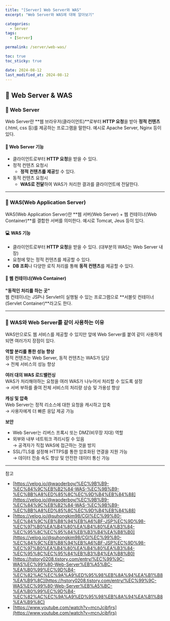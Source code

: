 ```yaml
---
title: "[Server] Web Server와 WAS"
excerpt: "Web Server와 WAS에 대해 알아보기"

categories:
  - Server
tags:
  - [Server]

permalink: /server/web-was/

toc: true
toc_sticky: true

date: 2024-08-12
last_modified_at: 2024-08-12
---
```

## 🌊 Web Server & WAS
### 🍌 Web Server
Web Server란 **웹 브라우저(클라이언트)**로부터 **HTTP 요청**을 받아 **정적 컨텐츠**(.html, css 등)를 제공하는 프로그램을 말한다. 예시로 Apache Server, Nginx 등이 있다.

#### 🍓 Web Server 기능
- 클라이언트로부터 **HTTP 요청**을 받을 수 있다.
- 정적 컨텐츠 요청시
  - **정적 컨텐츠를 제공**할 수 있다.
- 동적 컨텐츠 요청시
  - **WAS로 전달**하여 WAS가 처리한 결과를 클라이언트에 전달한다.

---

### 🌲 WAS(Web Application Server)
WAS(Web Application Server)란 **웹 서버(Web Server) + 웹 컨테이너(Web Container)**를 결합한 서버를 의미한다. 예시로 Tomcat, Jeus 등이 있다.

#### 💻 WAS 기능
- 클라이언트로부터 **HTTP 요청**을 받을 수 있다. (대부분의 WAS는 Web Server 내장) 
- 요청에 맞는 정적 컨텐츠를 제공할 수 있다.
- **DB 조회**나 다양한 로직 처리를 통해 **동적 컨텐츠**를 제공할 수 있다.

#### 🍻 웹 컨테이너(Web Container)
**"동적인 처리를 하는 곳"**  
웹 컨테이너는 JSP나 Servlet이 실행될 수 있는 프로그램으로 **서블릿 컨테이너(Servlet Container)**라고도 한다.

---

### 🐩 WAS와 Web Server를 같이 사용하는 이유
WAS만으로도 웹 서비스를 제공할 수 있지만 앞에 Web Server를 붙여 같이 사용하게 되면 여러가지 장점이 있다.

**역할 분리를 통한 성능 향상**  
정적 컨텐츠는 Web Server, 동적 컨텐츠는 WAS가 담당  
&rarr; 전체 서비스의 성능 향상

**여러 대의 WAS 로드밸런싱**  
WAS가 처리해야하는 요청을 여러 WAS가 나누어서 처리할 수 있도록 설정  
&rarr; 서버 부하를 줄여 전체 서비스의 처리량 상승 및 가용성 향상

**캐싱 및 압축**  
Web Server는 정적 리소스에 대한 요청을 캐시하고 압축  
&rarr; 사용자에게 더 빠른 응답 제공 가능

**보안**  
- Web Server는 리버스 프록시 또는 DMZ(비무장 지대) 역할  
- 외부와 내부 네트워크 격리시킬 수 있음  
&rarr; 공격자가 직접 WAS에 접근하는 것을 방지
- SSL/TLS를 설정해 HTTPS를 통한 암호화된 연결을 지원 가능  
&rarr; 데이터 전송 속도 향상 및 안전한 데이터 통신 가능

---

참고
- [https://velog.io/@waoderboy/%EC%9B%B9-%EC%84%9C%EB%B2%84-WAS-%EC%9B%B9-%EC%BB%A8%ED%85%8C%EC%9D%B4%EB%84%88](https://velog.io/@waoderboy/%EC%9B%B9-%EC%84%9C%EB%B2%84-WAS-%EC%9B%B9-%EC%BB%A8%ED%85%8C%EC%9D%B4%EB%84%88)
- [https://velog.io/@suhongkim98/CGI%EC%99%80-%EC%84%9C%EB%B8%94%EB%A6%BF-JSP%EC%9D%98-%EC%97%B0%EA%B4%80%EA%B4%80%EA%B3%84-%EC%95%8C%EC%95%84%EB%B3%B4%EA%B8%B0](https://velog.io/@suhongkim98/CGI%EC%99%80-%EC%84%9C%EB%B8%94%EB%A6%BF-JSP%EC%9D%98-%EC%97%B0%EA%B4%80%EA%B4%80%EA%B3%84-%EC%95%8C%EC%95%84%EB%B3%B4%EA%B8%B0)
- [https://hstory0208.tistory.com/entry/%EC%99%9C-WAS%EC%99%80-Web-Server%EB%A5%BC-%EA%B0%99%EC%9D%B4-%EC%82%AC%EC%9A%A9%ED%95%98%EB%8A%94%EA%B1%B8%EA%B9%8C](https://hstory0208.tistory.com/entry/%EC%99%9C-WAS%EC%99%80-Web-Server%EB%A5%BC-%EA%B0%99%EC%9D%B4-%EC%82%AC%EC%9A%A9%ED%95%98%EB%8A%94%EA%B1%B8%EA%B9%8C)
- [https://www.youtube.com/watch?v=mcnJcjbfjrs](https://www.youtube.com/watch?v=mcnJcjbfjrs)

